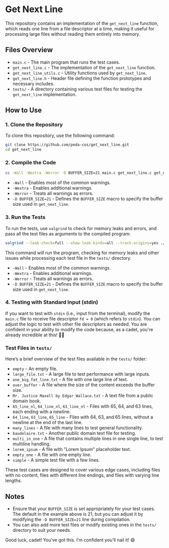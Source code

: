 # Get Next Line

This repository contains an implementation of the `get_next_line` function, which reads one line from a file descriptor at a time, making it useful for processing large files without reading them entirely into memory.

## Files Overview

- `main.c` - The main program that runs the test cases.
- `get_next_line.c` - The implementation of the `get_next_line` function.
- `get_next_line_utils.c` - Utility functions used by `get_next_line`.
- `get_next_line.h` - Header file defining the function prototypes and necessary includes.
- `tests/` - A directory containing various test files for testing the `get_next_line` implementation.

## How to Use

### 1. Clone the Repository

To clone this repository, use the following command:

```bash
git clone https://github.com/peda-cos/get_next_line.git
cd get_next_line
```

### 2. Compile the Code

```bash
cc -Wall -Wextra -Werror -D BUFFER_SIZE=21 main.c get_next_line.c get_next_line_utils.c
```

- `-Wall` - Enables most of the common warnings.
- `-Wextra` - Enables additional warnings.
- `-Werror` - Treats all warnings as errors.
- `-D BUFFER_SIZE=21` - Defines the `BUFFER_SIZE` macro to specify the buffer size used in `get_next_line`.

### 3. Run the Tests

To run the tests, use `valgrind` to check for memory leaks and errors, and pass all the test files as arguments to the compiled program:

```bash
valgrind --leak-check=full --show-leak-kinds=all --track-origins=yes ./a.out tests/*
```

This command will run the program, checking for memory leaks and other issues while processing each test file in the `tests/` directory.

- `-Wall` - Enables most of the common warnings.
- `-Wextra` - Enables additional warnings.
- `-Werror` - Treats all warnings as errors.
- `-D BUFFER_SIZE=21` - Defines the `BUFFER_SIZE` macro to specify the buffer size used in `get_next_line`.


### 4. Testing with Standard Input (stdin)

If you want to test with `stdin` (i.e., input from the terminal), modify the `main.c` file to receive file descriptor `fd = 0` (which refers to `stdin`). You can adjust the logic to test with other file descriptors as needed. You are confident in your ability to modify the code because, as a cadet, you're already incredible at this! 💪😎

### Test Files in `tests/`

Here’s a brief overview of the test files available in the `tests/` folder:

- `empty` - An empty file.
- `large_file.txt` - A large file to test performance with large inputs.
- `one_big_fat_line.txt` - A file with one large line of text.
- `over_buffer` - A file where the size of the content exceeds the buffer size.
- `Mr. Justice Maxell by Edgar Wallace.txt` - A text file from a public domain book.
- `65_line_nl`, `64_line_nl`, `63_line_nl` - Files with 65, 64, and 63 lines, each ending with a newline.
- `64_line`, `63_line`, `65_line` - Files with 64, 63, and 65 lines, without a newline at the end of the last line.
- `many_lines` - A file with many lines to test general functionality.
- `baudelaire.txt` - Another public domain text file for testing.
- `multi_in_one` - A file that contains multiple lines in one single line, to test multiline handling.
- `lorem_ipsum` - A file with "Lorem Ipsum" placeholder text.
- `empty_one` - A file with one empty line.
- `simple` - A simple test file with a few lines.

These test cases are designed to cover various edge cases, including files with no content, files with different line endings, and files with varying line lengths.

Notes
---

- Ensure that your `BUFFER_SIZE` is set appropriately for your test cases. The default in the example above is 21, but you can adjust it by modifying the `-D BUFFER_SIZE=21` line during compilation.
- You can also add more test files or modify existing ones in the `tests/` directory to suit your needs.

Good luck, cadet! You’ve got this. I’m confident you’ll nail it! 😄
